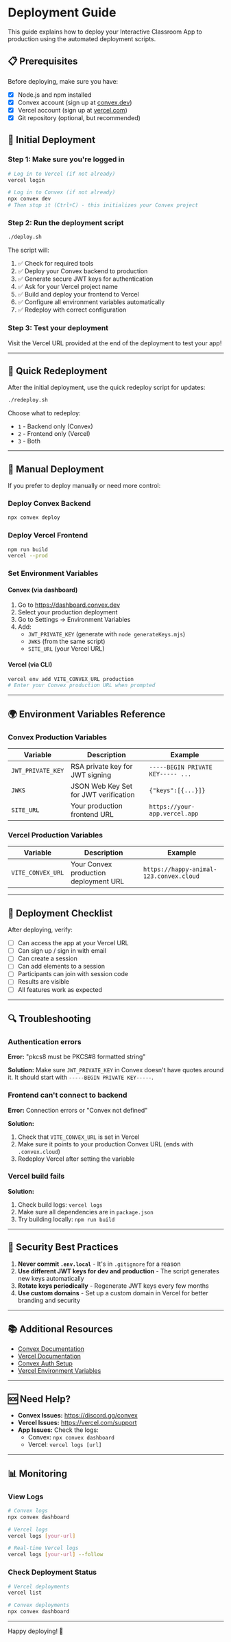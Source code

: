 # Deployment Guide

This guide explains how to deploy your Interactive Classroom App to production using the automated deployment scripts.

## 📋 Prerequisites

Before deploying, make sure you have:

- [x] Node.js and npm installed
- [x] Convex account (sign up at [convex.dev](https://convex.dev))
- [x] Vercel account (sign up at [vercel.com](https://vercel.com))
- [x] Git repository (optional, but recommended)

## 🚀 Initial Deployment

### Step 1: Make sure you're logged in

```bash
# Log in to Vercel (if not already)
vercel login

# Log in to Convex (if not already)
npx convex dev
# Then stop it (Ctrl+C) - this initializes your Convex project
```

### Step 2: Run the deployment script

```bash
./deploy.sh
```

The script will:
1. ✅ Check for required tools
2. ✅ Deploy your Convex backend to production
3. ✅ Generate secure JWT keys for authentication
4. ✅ Ask for your Vercel project name
5. ✅ Build and deploy your frontend to Vercel
6. ✅ Configure all environment variables automatically
7. ✅ Redeploy with correct configuration

### Step 3: Test your deployment

Visit the Vercel URL provided at the end of the deployment to test your app!

---

## 🔄 Quick Redeployment

After the initial deployment, use the quick redeploy script for updates:

```bash
./redeploy.sh
```

Choose what to redeploy:
- `1` - Backend only (Convex)
- `2` - Frontend only (Vercel)
- `3` - Both

---

## 🔧 Manual Deployment

If you prefer to deploy manually or need more control:

### Deploy Convex Backend

```bash
npx convex deploy
```

### Deploy Vercel Frontend

```bash
npm run build
vercel --prod
```

### Set Environment Variables

#### Convex (via dashboard)
1. Go to https://dashboard.convex.dev
2. Select your production deployment
3. Go to Settings → Environment Variables
4. Add:
   - `JWT_PRIVATE_KEY` (generate with `node generateKeys.mjs`)
   - `JWKS` (from the same script)
   - `SITE_URL` (your Vercel URL)

#### Vercel (via CLI)
```bash
vercel env add VITE_CONVEX_URL production
# Enter your Convex production URL when prompted
```

---

## 🌍 Environment Variables Reference

### Convex Production Variables

| Variable | Description | Example |
|----------|-------------|---------|
| `JWT_PRIVATE_KEY` | RSA private key for JWT signing | `-----BEGIN PRIVATE KEY----- ...` |
| `JWKS` | JSON Web Key Set for JWT verification | `{"keys":[{...}]}` |
| `SITE_URL` | Your production frontend URL | `https://your-app.vercel.app` |

### Vercel Production Variables

| Variable | Description | Example |
|----------|-------------|---------|
| `VITE_CONVEX_URL` | Your Convex production deployment URL | `https://happy-animal-123.convex.cloud` |

---

## 📝 Deployment Checklist

After deploying, verify:

- [ ] Can access the app at your Vercel URL
- [ ] Can sign up / sign in with email
- [ ] Can create a session
- [ ] Can add elements to a session
- [ ] Participants can join with session code
- [ ] Results are visible
- [ ] All features work as expected

---

## 🔍 Troubleshooting

### Authentication errors

**Error:** "pkcs8 must be PKCS#8 formatted string"

**Solution:** Make sure `JWT_PRIVATE_KEY` in Convex doesn't have quotes around it. It should start with `-----BEGIN PRIVATE KEY-----`.

### Frontend can't connect to backend

**Error:** Connection errors or "Convex not defined"

**Solution:** 
1. Check that `VITE_CONVEX_URL` is set in Vercel
2. Make sure it points to your production Convex URL (ends with `.convex.cloud`)
3. Redeploy Vercel after setting the variable

### Vercel build fails

**Solution:**
1. Check build logs: `vercel logs`
2. Make sure all dependencies are in `package.json`
3. Try building locally: `npm run build`

---

## 🔐 Security Best Practices

1. **Never commit `.env.local`** - It's in `.gitignore` for a reason
2. **Use different JWT keys for dev and production** - The script generates new keys automatically
3. **Rotate keys periodically** - Regenerate JWT keys every few months
4. **Use custom domains** - Set up a custom domain in Vercel for better branding and security

---

## 📚 Additional Resources

- [Convex Documentation](https://docs.convex.dev)
- [Vercel Documentation](https://vercel.com/docs)
- [Convex Auth Setup](https://labs.convex.dev/auth/setup/manual)
- [Vercel Environment Variables](https://vercel.com/docs/concepts/projects/environment-variables)

---

## 🆘 Need Help?

- **Convex Issues:** https://discord.gg/convex
- **Vercel Issues:** https://vercel.com/support
- **App Issues:** Check the logs:
  - Convex: `npx convex dashboard`
  - Vercel: `vercel logs [url]`

---

## 📊 Monitoring

### View Logs

```bash
# Convex logs
npx convex dashboard

# Vercel logs
vercel logs [your-url]

# Real-time Vercel logs
vercel logs [your-url] --follow
```

### Check Deployment Status

```bash
# Vercel deployments
vercel list

# Convex deployments
npx convex dashboard
```

---

Happy deploying! 🚀



